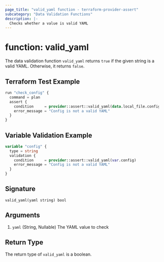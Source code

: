 ```yaml
---
page_title: "valid_yaml function - terraform-provider-assert"
subcategory: "Data Validation Functions"
description: |-
  Checks whether a value is valid YAML
---
```


# function: valid_yaml



The data validation function `valid_yaml` returns `true` if the given string is a valid YAML. Otherwise, it returns `false`.

## Terraform Test Example

```terraform
run "check_config" {
  command = plan
  assert {
    condition     = provider::assert::valid_yaml(data.local_file.config.content)
    error_message = "Config is not a valid YAML"
  }
}
```

## Variable Validation Example

```terraform
variable "config" {
  type = string
  validation {
    condition     = provider::assert::valid_yaml(var.config)
    error_message = "Config is not a valid YAML"
  }
}
```

## Signature

<!-- signature generated by tfplugindocs -->
```text
valid_yaml(yaml string) bool
```

## Arguments

<!-- arguments generated by tfplugindocs -->
1. `yaml` (String, Nullable) The YAML value to check


## Return Type

The return type of `valid_yaml` is a boolean.
